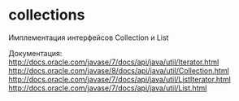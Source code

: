 # collections

Имплементация интерфейсов Collection и List

Документация: 
http://docs.oracle.com/javase/7/docs/api/java/util/Iterator.html
http://docs.oracle.com/javase/8/docs/api/java/util/Collection.html
http://docs.oracle.com/javase/7/docs/api/java/util/ListIterator.html
http://docs.oracle.com/javase/7/docs/api/java/util/List.html

